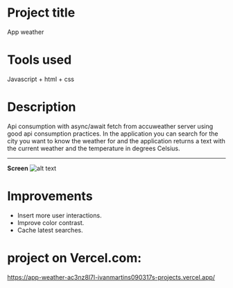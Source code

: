 # Project title

App weather

# Tools used

Javascript + html + css

# Description

Api consumption with async/await fetch from accuweather server using good api consumption practices.
In the application you can search for the city you want to know the weather for and the application returns a text with the current weather and the temperature in degrees Celsius.

---

**Screen**
![alt text](./public/Capa-projeto-appweather.png)

# Improvements

- Insert more user interactions.
- Improve color contrast.
- Cache latest searches.

# project on Vercel.com:

https://app-weather-ac3nz8l7l-ivanmartins090317s-projects.vercel.app/

